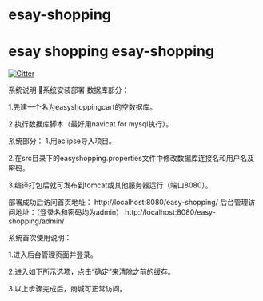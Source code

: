 # esay-shopping
esay shopping
esay-shopping
===============

[![Gitter](https://badges.gitter.im/Join%20Chat.svg)](https://gitter.im/inferjay/AndroidDevTools?utm_source=badge&utm_medium=badge&utm_campaign=pr-badge&utm_content=badge)

[jsonschema2pojo]:http://www.jsonschema2pojo.org
[Convert XML or JSON to Java Pojo]:http://pojo.sodhanalibrary.com

系统说明
系统安装部署
数据库部分：

1.先建一个名为easyshoppingcart的空数据库。

2.执行数据库脚本（最好用navicat for mysql执行）。


系统部分：
1.用eclipse导入项目。

2.在src目录下的easyshopping.properties文件中修改数据库连接名和用户名及密码。

3.编译打包后就可发布到tomcat或其他服务器运行（端口8080）。

部署成功后访问首页地址：
http://localhost:8080/easy-shopping/
后台管理访问地址：（登录名和密码均为admin）
http://localhost:8080/easy-shopping/admin/


系统首次使用说明：

1.进入后台管理页面并登录。



2.进入如下所示选项，点击“确定”来清除之前的缓存。



3.以上步骤完成后，商城可正常访问。


